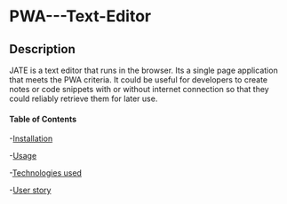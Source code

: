 # PWA---Text-Editor
## Description
JATE is a text editor that runs in the browser. Its a single page application that meets the PWA criteria. It could be useful for developers to create notes or code snippets with or without internet connection so that they could reliably retrieve them for later use.

#### Table of Contents

-[Installation](#installation)

-[Usage](#usage)

-[Technologies used](#technologiesused)

-[User story](#userstory)
